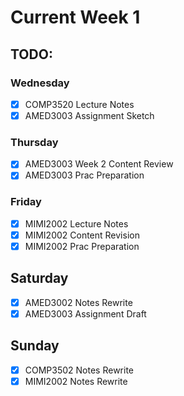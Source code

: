 # Current Week 1

## TODO:

### Wednesday

- [x] COMP3520 Lecture Notes
- [x] AMED3003 Assignment Sketch

### Thursday

- [x] AMED3003 Week 2 Content Review
- [x] AMED3003 Prac Preparation

### Friday

- [x] MIMI2002 Lecture Notes
- [x] MIMI2002 Content Revision
- [x] MIMI2002 Prac Preparation

## Saturday

- [x] AMED3002 Notes Rewrite
- [x] AMED3003 Assignment Draft

## Sunday

- [x] COMP3502 Notes Rewrite
- [x] MIMI2002 Notes Rewrite
